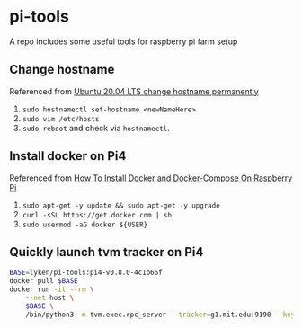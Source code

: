 # pi-tools
A repo includes some useful tools for raspberry pi farm setup

## Change hostname
Referenced from [Ubuntu 20.04 LTS change hostname permanently](https://www.cyberciti.biz/faq/ubuntu-20-04-lts-change-hostname-permanently/?__cf_chl_captcha_tk__=pmd_1b29680c4be50f46e93b3caebe30a07e2aa97ed0-1627699663-0-gqNtZGzNAyKjcnBszQkO)

1. `sudo hostnamectl set-hostname <newNameHere>`
2. `sudo vim /etc/hosts`
3. `sudo reboot` and check via `hostnamectl`.

## Install docker on Pi4
Referenced from [How To Install Docker and Docker-Compose On Raspberry Pi](https://dev.to/elalemanyo/how-to-install-docker-and-docker-compose-on-raspberry-pi-1mo)

1. `sudo apt-get -y update && sudo apt-get -y upgrade`
2. `curl -sSL https://get.docker.com | sh`
3. `sudo usermod -aG docker ${USER}`

## Quickly launch tvm tracker on Pi4

```bash
BASE=lyken/pi-tools:pi4-v0.8.0-4c1b66f
docker pull $BASE
docker run -it --rm \
    --net host \
    $BASE \
    /bin/python3 -m tvm.exec.rpc_server --tracker=g1.mit.edu:9190 --key rasp4b
```

